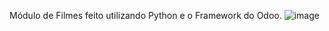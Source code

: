 Módulo de Filmes feito utilizando Python e o Framework do Odoo.
![image](https://github.com/PedroHSilva1999/Modulo-de-Receitas-no-Odoo/assets/88673304/042da573-0620-4cef-ae2f-2b13927097db)
